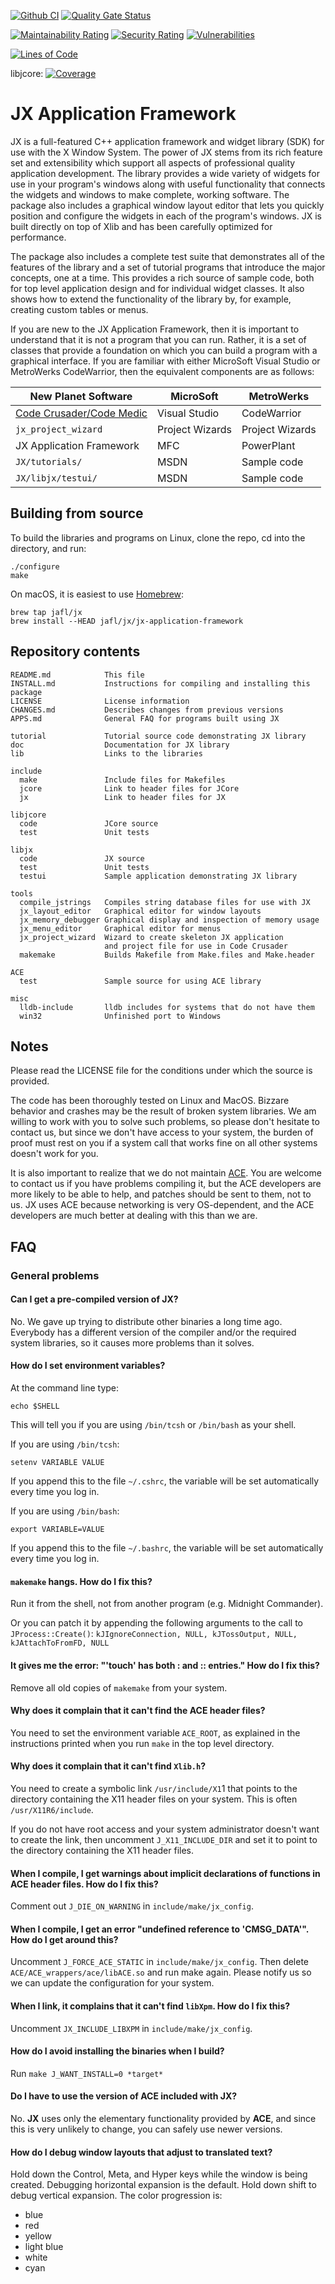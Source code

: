 [![Github CI](https://github.com/jafl/jx_application_framework/actions/workflows/ci.yml/badge.svg)](https://github.com/jafl/jx_application_framework/actions/workflows/ci.yml)
[![Quality Gate Status](https://sonarcloud.io/api/project_badges/measure?project=jafl_jx_application_framework&metric=alert_status)](https://sonarcloud.io/dashboard?id=jafl_jx_application_framework)

[![Maintainability Rating](https://sonarcloud.io/api/project_badges/measure?project=jafl_jx_application_framework&metric=sqale_rating)](https://sonarcloud.io/dashboard?id=jafl_jx_application_framework)
[![Security Rating](https://sonarcloud.io/api/project_badges/measure?project=jafl_jx_application_framework&metric=security_rating)](https://sonarcloud.io/dashboard?id=jafl_jx_application_framework)
[![Vulnerabilities](https://sonarcloud.io/api/project_badges/measure?project=jafl_jx_application_framework&metric=vulnerabilities)](https://sonarcloud.io/dashboard?id=jafl_jx_application_framework)

[![Lines of Code](https://sonarcloud.io/api/project_badges/measure?project=jafl_jx_application_framework&metric=ncloc)](https://sonarcloud.io/dashboard?id=jafl_jx_application_framework)

libjcore: [![Coverage](https://codecov.io/gh/jafl/jx_application_framework/graph/badge.svg)](https://codecov.io/gh/jafl/jx_application_framework)

# JX Application Framework

JX is a full-featured C++ application framework and widget library (SDK) for use with the X Window System. The power of JX stems from its rich feature set and extensibility which support all aspects of professional quality application development. The library provides a wide variety of widgets for use in your program's windows along with useful functionality that connects the widgets and windows to make complete, working software. The package also includes a graphical window layout editor that lets you quickly position and configure the widgets in each of the program's windows. JX is built directly on top of Xlib and has been carefully optimized for performance.

The package also includes a complete test suite that demonstrates all of the features of the library and a set of tutorial programs that introduce the major concepts, one at a time. This provides a rich source of sample code, both for top level application design and for individual widget classes. It also shows how to extend the functionality of the library by, for example, creating custom tables or menus.

If you are new to the JX Application Framework, then it is important to understand that it is not a program that you can run.  Rather, it is a set of classes that provide a foundation on which you can build a program with a graphical interface.  If you are familiar with either MicroSoft Visual Studio or MetroWerks CodeWarrior, then the equivalent components are as follows:

New Planet Software       | MicroSoft       | MetroWerks
-------------------       | ---------       |  ----------
[Code Crusader/Code Medic](https://github.com/jafl/jx-ide) | Visual Studio | CodeWarrior
`jx_project_wizard`       | Project Wizards |  Project Wizards
JX Application Framework  | MFC             |  PowerPlant
`JX/tutorials/`           | MSDN            |  Sample code
`JX/libjx/testui/`        | MSDN            |  Sample code

## Building from source

To build the libraries and programs on Linux, clone the repo, cd into the directory, and run:

    ./configure
    make

On macOS, it is easiest to use [Homebrew](https://brew.sh):

    brew tap jafl/jx
    brew install --HEAD jafl/jx/jx-application-framework

## Repository contents

```
README.md            This file
INSTALL.md           Instructions for compiling and installing this package
LICENSE              License information
CHANGES.md           Describes changes from previous versions
APPS.md              General FAQ for programs built using JX

tutorial             Tutorial source code demonstrating JX library
doc                  Documentation for JX library
lib                  Links to the libraries

include
  make               Include files for Makefiles
  jcore              Link to header files for JCore
  jx                 Link to header files for JX

libjcore
  code               JCore source
  test               Unit tests

libjx
  code               JX source
  test               Unit tests
  testui             Sample application demonstrating JX library

tools
  compile_jstrings   Compiles string database files for use with JX
  jx_layout_editor   Graphical editor for window layouts
  jx_memory_debugger Graphical display and inspection of memory usage
  jx_menu_editor     Graphical editor for menus
  jx_project_wizard  Wizard to create skeleton JX application
                     and project file for use in Code Crusader 
  makemake           Builds Makefile from Make.files and Make.header

ACE
  test               Sample source for using ACE library

misc
  lldb-include       lldb includes for systems that do not have them
  win32              Unfinished port to Windows
```

## Notes

Please read the LICENSE file for the conditions under which the source is provided.

The code has been thoroughly tested on Linux and MacOS.  Bizzare behavior and crashes may be the result of broken system libraries.  We am willing to work with you to solve such problems, so please don't hesitate to contact us, but since we don't have access to your system, the burden of proof must rest on you if a system call that works fine on all other systems doesn't work for you.

It is also important to realize that we do not maintain [ACE](http://www.dre.vanderbilt.edu/~schmidt/ACE.html).  You are welcome to contact us if you have problems compiling it, but the ACE developers are more likely to be able to help, and patches should be sent to them, not to us.  JX uses ACE because networking is very OS-dependent, and the ACE developers are much better at dealing with this than we are.

## FAQ

### General problems

#### Can I get a pre-compiled version of JX?

No.  We gave up trying to distribute other binaries a long time ago.  Everybody has a different version of the compiler and/or the required system libraries, so it causes more problems than it solves.


#### How do I set environment variables?

At the command line type:

    echo $SHELL

This will tell you if you are using `/bin/tcsh` or `/bin/bash` as your shell.

If you are using `/bin/tcsh`:

    setenv VARIABLE VALUE

If you append this to the file `~/.cshrc`, the variable will be set automatically every time you log in.

If you are using `/bin/bash`:

    export VARIABLE=VALUE

If you append this to the file `~/.bashrc`, the variable will be set automatically every time you log in.


#### `makemake` hangs.  How do I fix this?

Run it from the shell, not from another program (e.g. Midnight Commander).

Or you can patch it by appending the following arguments to the call to `JProcess::Create()`: `kJIgnoreConnection, NULL, kJTossOutput, NULL, kJAttachToFromFD, NULL`


#### It gives me the error:  "'touch' has both : and :: entries."  How do I  fix this?

Remove all old copies of `makemake` from your system.


#### Why does it complain that it can't find the **ACE** header files?

You need to set the environment variable `ACE_ROOT`, as explained in the instructions printed when you run `make` in the top level directory.


#### Why does it complain that it can't find `Xlib.h`?

You need to create a symbolic link `/usr/include/X1`1 that points to the directory containing the X11 header files on your system.  This is often `/usr/X11R6/include`.

If you do not have root access and your system administrator doesn't want to create the link, then uncomment `J_X11_INCLUDE_DIR` and set it to point to the directory containing the X11 header files.


#### When I compile, I get warnings about implicit declarations of functions in **ACE** header files.  How do I fix this?

Comment out `J_DIE_ON_WARNING` in `include/make/jx_config`.


#### When I compile, I get an error "undefined reference to 'CMSG_DATA'". How do I get around this?

Uncomment `J_FORCE_ACE_STATIC` in `include/make/jx_config`.  Then delete `ACE/ACE_wrappers/ace/libACE.so` and run make again.  Please notify us so we can update the configuration for your system.


#### When I link, it complains that it can't find `libXpm`.  How do I fix this?

Uncomment `JX_INCLUDE_LIBXPM` in `include/make/jx_config`.


#### How do I avoid installing the binaries when I build?

Run `make J_WANT_INSTALL=0 *target*`


#### Do I have to use the version of **ACE** included with **JX**?

No.  **JX** uses only the elementary functionality provided by **ACE**, and since this is very unlikely to change, you can safely use newer versions.


#### How do I debug window layouts that adjust to translated text?

Hold down the Control, Meta, and Hyper keys while the window is being created.  Debugging horizontal expansion is the default.  Hold down shift to debug vertical expansion.  The color progression is:

* blue
* red
* yellow
* light blue
* white
* cyan
